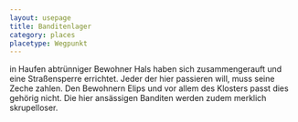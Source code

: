 ```yaml
---
layout: usepage
title: Banditenlager
category: places
placetype: Wegpunkt
---
```


in Haufen abtrünniger Bewohner Hals haben sich zusammengerauft und eine Straßensperre errichtet. Jeder der hier
passieren will, muss seine Zeche zahlen. Den Bewohnern Elips und vor allem des Klosters passt dies gehörig nicht. Die
hier ansässigen Banditen werden zudem merklich skrupelloser.